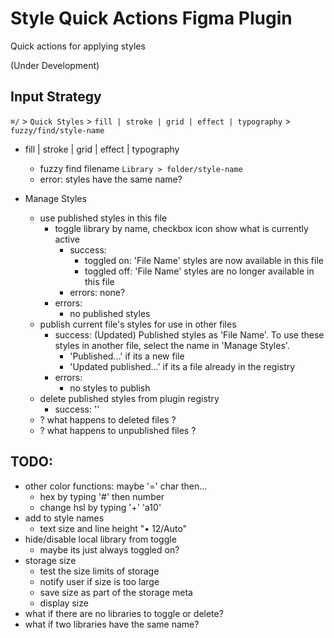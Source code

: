 # Style Quick Actions Figma Plugin
Quick actions for applying styles

(Under Development)

## Input Strategy
`⌘/` > `Quick Styles` > `fill | stroke | grid | effect | typography` > `fuzzy/find/style-name`
- fill | stroke | grid | effect | typography
  - fuzzy find filename `Library > folder/style-name`
  - error: styles have the same name?

- Manage Styles
  - use published styles in this file
    - toggle library by name, checkbox icon show what is currently active
      - success: 
        - toggled on: 'File Name' styles are now available in this file
        - toggled off: 'File Name' styles are no longer available in this file
      - errors: none?
    - errors:
      - no published styles
  - publish current file's styles for use in other files
    - success: (Updated) Published styles as 'File Name'. To use these styles in another file, select the name in 'Manage Styles'.
      - 'Published...' if its a new file
      - 'Updated published...' if its a file already in the registry
    - errors:
      - no styles to publish
  - delete published styles from plugin registry
    - success: ''
  - ? what happens to deleted files ?
  - ? what happens to unpublished files ?

## TODO:
- other color functions: maybe '=' char then...
  - hex by typing '#' then number
  - change hsl by typing '+' 'a10'
- add to style names
  - text size and line height "• 12/Auto"
- hide/disable local library from toggle 
  - maybe its just always toggled on?
- storage size
  - test the size limits of storage
  - notify user if size is too large
  - save size as part of the storage meta
  - display size 
- what if there are no libraries to toggle or delete?
- what if two libraries have the same name?
